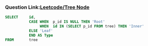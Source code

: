 ###  Question Link:[Leetcode/Tree Node](https://leetcode.com/problems/tree-node/)


```sql
SELECT     id, 
           CASE WHEN  p_id IS NULL THEN 'Root'
                WHEN  id IN (SELECT p_id FROM tree) THEN 'Inner'
           ELSE 'Leaf'
           END AS Type
FROM       tree
```
